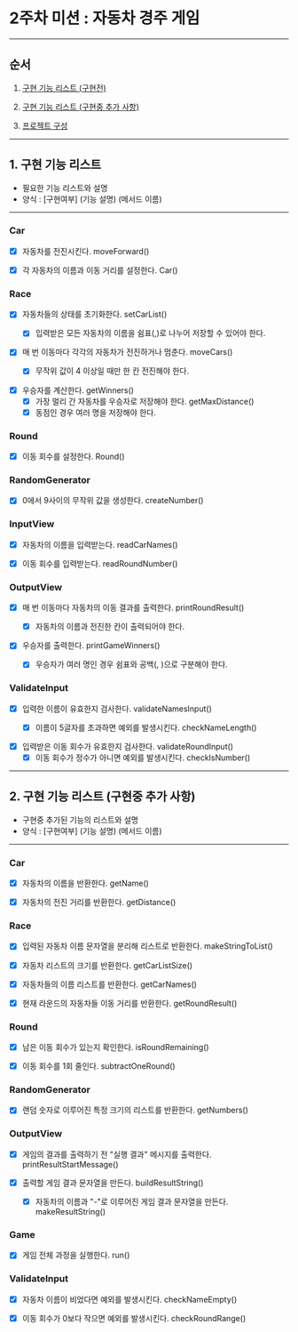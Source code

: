 # 2주차 미션 : 자동차 경주 게임

---

## 순서

1. [구현 기능 리스트 (구현전)](#1.-구현-기능-리스트-(구현전))

2. [구현 기능 리스트 (구현중 추가 사항)](#2.-구현-기능-리스트-(구현중-추가-사항))

3. [프로젝트 구성](#3.-)

---

## 1. 구현 기능 리스트

- 필요한 기능 리스트와 설명
- 양식 : [구현여부] (기능 설명) (메서드 이름)

---

### Car

- [x] 자동차를 전진시킨다. moveForward()


- [x] 각 자동차의 이름과 이동 거리를 설정한다. Car()

### Race

- [x] 자동차들의 상태를 초기화한다. setCarList()
    - [x] 입력받은 모든 자동차의 이름을 쉼표(,)로 나누어 저장할 수 있어야 한다.


- [x] 매 번 이동마다 각각의 자동차가 전진하거나 멈춘다. moveCars()
    - [x] 무작위 값이 4 이상일 때만 한 칸 전진해야 한다.


- [x] 우승자를 계산한다. getWinners()
    - [x] 가장 멀리 간 자동차를 우승자로 저장해야 한다. getMaxDistance()
    - [x] 동점인 경우 여러 명을 저장해야 한다.

### Round

- [x] 이동 회수를 설정한다. Round()

### RandomGenerator

- [x] 0에서 9사이의 무작위 값을 생성한다. createNumber()


### InputView

- [x] 자동차의 이름을 입력받는다. readCarNames()


- [x] 이동 회수를 입력받는다. readRoundNumber()

### OutputView

- [x] 매 번 이동마다 자동차의 이동 결과를 출력한다. printRoundResult()
    - [x] 자동차의 이름과 전진한 칸이 출력되어야 한다.


- [x] 우승자를 출력한다. printGameWinners()
    - [x] 우승자가 여러 명인 경우 쉼표와 공백(, )으로 구분해야 한다.


### ValidateInput

- [x] 입력한 이름이 유효한지 검사한다. validateNamesInput()
    - [x] 이름이 5글자를 초과하면 예외를 발생시킨다. checkNameLength()


- [x] 입력받은 이동 회수가 유효한지 검사한다. validateRoundInput()
    - [x] 이동 회수가 정수가 아니면 예외를 발생시킨다. checkIsNumber()

---

## 2. 구현 기능 리스트 (구현중 추가 사항)

- 구현중 추가된 기능의 리스트와 설명
- 양식 : [구현여부] (기능 설명) (메서드 이름)

---

### Car

- [x] 자동차의 이름을 반환한다. getName()


- [x] 자동차의 전진 거리를 반환한다. getDistance()

### Race

- [x] 입력된 자동차 이름 문자열을 분리해 리스트로 반환한다. makeStringToList()


- [x] 자동차 리스트의 크기를 반환한다. getCarListSize()


- [x] 자동차들의 이름 리스트를 반환한다. getCarNames()


- [x] 현재 라운드의 자동차들 이동 거리를 반환한다. getRoundResult()

### Round

- [x] 남은 이동 회수가 있는지 확인한다. isRoundRemaining()


- [x] 이동 회수를 1회 줄인다. subtractOneRound()

### RandomGenerator

- [x] 랜덤 숫자로 이루어진 특정 크기의 리스트를 반환한다. getNumbers()

### OutputView

- [x] 게임의 결과를 출력하기 전 "실행 결과" 메시지를 출력한다. printResultStartMessage()


- [x] 출력할 게임 결과 문자열을 만든다. buildResultString()
    - [x] 자동차의 이름과 "-"로 이루어진 게임 결과 문자열을 만든다. makeResultString()

### Game

- [x] 게임 전체 과정을 실행한다. run()

### ValidateInput

- [x] 자동차 이름이 비었다면 예외를 발생시킨다. checkNameEmpty()


- [x] 이동 회수가 0보다 작으면 예외를 발생시킨다. checkRoundRange()
